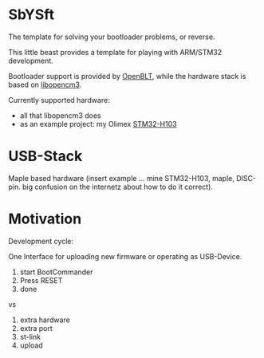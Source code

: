 SbYSft
================================
The template for solving your bootloader problems, or reverse.

This little beast provides a template for playing with ARM/STM32 development.

Bootloader support is provided by [OpenBLT](https://www.feaser.com/en/openblt.php), while the hardware stack is
based on [libopencm3](https://github.com/libopencm3/libopencm3).

Currently supported hardware:

* all that libopencm3 does
* as an example project: my Olimex [STM32-H103](https://www.olimex.com/Products/ARM/ST/STM32-H103/)

# USB-Stack
Maple based hardware (insert example ... mine STM32-H103, maple, DISC-pin. big confusion on the internetz about
how to do it correct).
    
<How to get a working usb device with a bootloader>

# Motivation
Development cycle:

One Interface for uploading new firmware or operating as USB-Device.

1. start BootCommander
2. Press RESET
3. done

vs

1. extra hardware
2. extra port
3. st-link
4. upload
 